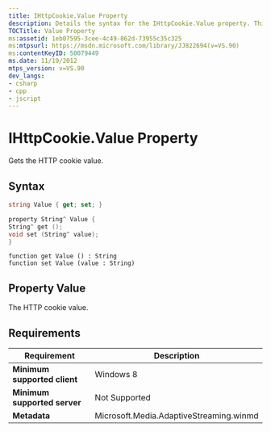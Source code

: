 ```yaml
---
title: IHttpCookie.Value Property
description: Details the syntax for the IHttpCookie.Value property. This gets the HTTP cookie value for media streaming. 
TOCTitle: Value Property
ms:assetid: 1eb07595-3cee-4c49-862d-73955c35c325
ms:mtpsurl: https://msdn.microsoft.com/library/JJ822694(v=VS.90)
ms:contentKeyID: 50079449
ms.date: 11/19/2012
mtps_version: v=VS.90
dev_langs:
- csharp
- cpp
- jscript
---
```


# IHttpCookie.Value Property

Gets the HTTP cookie value.

## Syntax

```csharp
string Value { get; set; }
```

```cpp
property String^ Value {
String^ get ();
void set (String^ value);
}
```

```jscript
function get Value () : String
function set Value (value : String)
```

## Property Value

The HTTP cookie value.

## Requirements

|Requirement|Description|
|--- |--- |
|**Minimum supported client**|Windows 8|
|**Minimum supported server**|Not Supported|
|**Metadata**|Microsoft.Media.AdaptiveStreaming.winmd|

